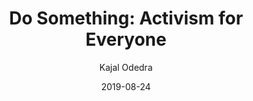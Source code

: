 ---
title: "Do Something: Activism for Everyone"
author: "Kajal Odedra"
isbn: ""
isbn13: ""
rating: "4"
publisher: "Hodder & Stoughton"
pages: "208"
publishYear: "2019"
read: "2019"
goodreads_id: "51029927"
language: "en"
date: "2019-08-24"
---